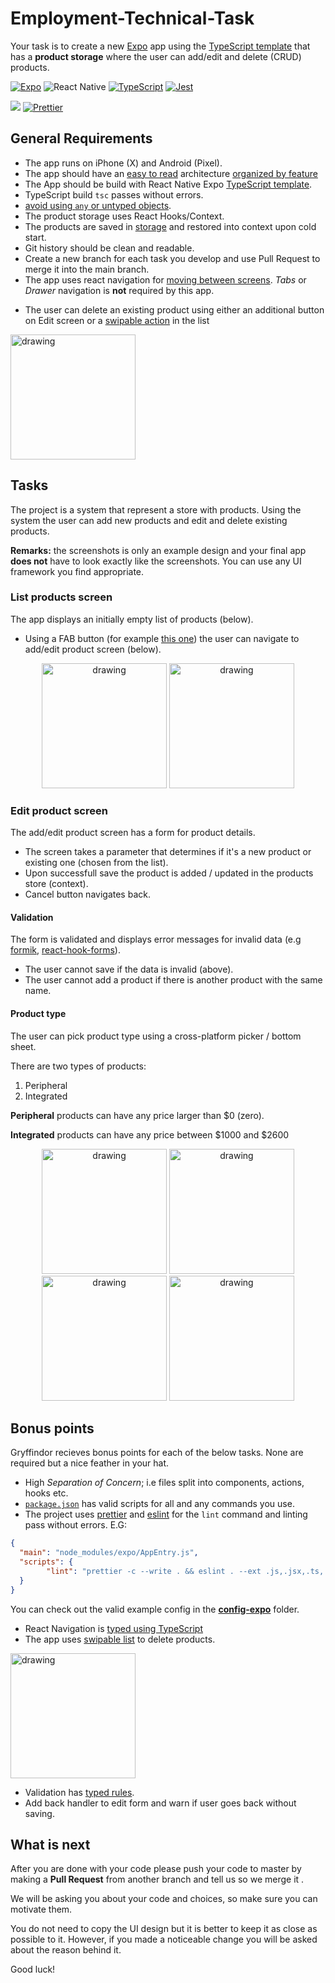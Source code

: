 <!-- language-all: javascript -->
# Employment-Technical-Task

Your task is to create a new [Expo](https://docs.expo.dev/) app using the [TypeScript template](https://docs.expo.dev/guides/typescript/#starting-from-scratch-using-a-typescript-template) that has a **product storage** where the user can add/edit and delete (CRUD) products.

[![Expo](https://img.shields.io/badge/expo-1C1E24?style=for-the-badge&logo=expo&logoColor=#D04A37)](https://docs.expo.dev/) ![React Native](https://img.shields.io/badge/react_native-%2320232a.svg?style=for-the-badge&logo=react&logoColor=%2361DAFB) [![TypeScript](https://img.shields.io/badge/typescript-%23007ACC.svg?style=for-the-badge&logo=typescript&logoColor=white)](https://www.typescriptlang.org/) [![Jest](https://img.shields.io/badge/-jest-%23C21325?style=for-the-badge&logo=jest&logoColor=white)](https://jestjs.io/docs/tutorial-react-native)

[![](https://img.shields.io/badge/author-crossplatform.se-orange)](https://www.crossplatform.se/) [![Prettier](https://img.shields.io/badge/styled_with-prettier-ff69b4.svg)](https://github.com/prettier/prettier)

## General Requirements
- The app runs on iPhone (X) and Android (Pixel).
- The app should have an [easy to read](https://betterprogramming.pub/writing-readable-and-maintainable-code-in-typescript-237accdd8b05) architecture [organized by feature](https://codeopinion.com/organizing-code-by-feature-using-vertical-slices/)
- The App should be build with React Native Expo [TypeScript template](https://docs.expo.dev/guides/typescript/#starting-from-scratch-using-a-typescript-template).
- TypeScript build `tsc` passes without errors.
- [avoid using `any` or untyped objects](https://43081j.com/2019/02/typescript-avoid-using-any).
- The product storage uses React Hooks/Context.
- The products are saved in [storage](https://docs.expo.dev/versions/latest/sdk/async-storage/) and restored into context upon cold start. 
- Git history should be clean and readable.
- Create a new branch for each task you develop and use Pull Request to merge it into the main branch. 
- The app uses react navigation for [moving between screens](https://reactnavigation.org/docs/navigating). *Tabs* or *Drawer* navigation is **not** required by this app.
* The user can delete an existing product using either an additional button on Edit screen or a [swipable action](#bonus-points) in the list

<img src="./screenshots/Screenshot_1619690567.png" alt="drawing" width="200"/>

## Tasks

The project is a system that represent a store with products. Using the system the user can add new products and edit and delete existing products.

**Remarks:** the screenshots is only an example design and your final app **does not** have to look exactly like the screenshots. You can use any UI framework you find appropriate.

### List products screen
The app displays an initially empty list of products (below).

* Using a FAB button (for example [this one](https://callstack.github.io/react-native-paper/fab.html)) the user can navigate to add/edit product screen (below).

<center><p>

<img src="./screenshots/Screenshot_1619690519.png" alt="drawing" width="200"/>

<img src="./screenshots/Screenshot_1619690482.png" alt="drawing" width="200"/>
</p>
</center>


### Edit product screen
The add/edit product screen has a form for product details.

* The screen takes a parameter that determines if it's a new product or existing one (chosen from the list).
* Upon successfull save the product is added / updated in the products store (context).
* Cancel button navigates back.

#### Validation
The form is validated and displays error messages for invalid data (e.g [formik](https://formik.org/docs/guides/react-native), [react-hook-forms](https://react-hook-form.com/)).

* The user cannot save if the data is invalid (above).
* The user cannot add a product if there is another product with the same name.

#### Product type
The user can pick product type using a cross-platform picker / bottom sheet.

There are two types of products:

1.  Peripheral
2.  Integrated

**Peripheral** products can have any price larger than $0 (zero).

**Integrated** products can have any price between $1000 and $2600

<center><p>
<img src="./screenshots/Screenshot_1619690489.png" alt="drawing" width="200"/>

<img src="./screenshots/Screenshot_1619690554.png" alt="drawing" width="200"/>

<img src="./screenshots/Screenshot_1619690504.png" alt="drawing" width="200"/>

<img src="./screenshots/Screenshot_1619690511.png" alt="drawing" width="200"/>
</center>

## Bonus points
Gryffindor recieves bonus points for each of the below tasks. None are required but a nice feather in your hat.

- High *Separation of Concern*; i.e files split into components, actions, hooks etc.
- [`package.json`](./package.json) has valid scripts for all and any commands you use. 
- The project uses [prettier](https://github.com/prettier/prettier) and [eslint](https://eslint.org/) for the `lint` command and linting pass without errors. E.G:

```json
{
  "main": "node_modules/expo/AppEntry.js",
  "scripts": {
 		"lint": "prettier -c --write . && eslint . --ext .js,.jsx,.ts,.tsx --fix",
  }
}
```

You can check out the valid example config in the **[config-expo](./config-expo)** folder.

- React Navigation is [typed using TypeScript](https://reactnavigation.org/docs/typescript)
- The app uses [swipable list](https://github.com/esthor/react-native-swipeable-list) to delete products.

<img src="./screenshots/Screenshot_1619690524.png" alt="drawing" width="200"/>

- Validation has [typed rules](https://formik.org/docs/guides/typescript).
- Add back handler to edit form and warn if user goes back without saving.

## What is next

After you are done with your code please push your code to master by making a **Pull Request** from another branch and tell us so we merge it .

We will be asking you about your code and choices, so make sure you can motivate them.

You do not need to copy the UI design but it is better to keep it as close as possible to it. However, if you made a noticeable change you will be asked about the reason behind it.

Good luck!
